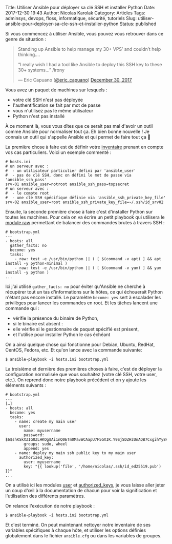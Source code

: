Title: Utiliser Ansible pour déployer sa clé SSH et installer Python
Date: 2017-12-30 19:43
Author: Nicolas Karolak
Category: Articles
Tags: adminsys, devops, floss, informatique, sécurité, tutoriels
Slug: utiliser-ansible-pour-deployer-sa-cle-ssh-et-installer-python
Status: published

Si vous commencez à utiliser Ansible, vous pouvez vous retrouver dans ce genre de situation :

> Standing up Ansible to help manage my 30+ VPS’ and couldn’t help thinking….  
>   
> “I really wish I had a tool like Ansible to deploy this SSH key to these 30+ systems…” /irony  
>   
> — Eric Capuano ([\@eric\_capuano](https://twitter.com/eric_capuano)) [December 30, 2017](https://twitter.com/eric_capuano/status/946936989496029184)

Vous avez un paquet de machines sur lesquels :

-   votre clé SSH n'est pas déployée
-   l'authentification se fait par mot de passe
-   vous n'utilisez pas le même utilisateur
-   Python n'est pas installé

À ce moment là, vous vous dîtes que ce serait pas mal d'avoir un outil comme Ansible pour normaliser tout ça. Eh bien bonne nouvelle ! Je connais un outil qui s'appelle Ansible et qui permet de faire tout ça 🙂

La première chose à faire est de définir votre [inventaire](https://docs.ansible.com/ansible/latest/intro_inventory.html#list-of-behavioral-inventory-parameters) prenant en compte vos cas particuliers. Voici un exemple commenté :

```
# hosts.ini
# un serveur avec :
#  - un utilisateur particulier défini par 'ansible_user'
#  - pas de clé SSH, donc on défini le mot de passe via 'ansible_ssh_pass'
srv-01 ansible_user=notroot ansible_ssh_pass=topsecret
# un serveur avec :
#  - le compte root
#  - une clé SSH spécifique définie via 'ansible_ssh_private_key_file'
srv-02 ansible_user=root ansible_ssh_private_key_file=~/.ssh/id_srv02
```

Ensuite, la seconde première chose à faire c'est d'installer Python sur toutes les machines. Pour cela on va écrire un petit playbook qui utilisera le [module raw](https://docs.ansible.com/ansible/latest/raw_module.html) permettant de balancer des commandes brutes à travers SSH :

```
# bootstrap.yml
---
- hosts: all
  gather_facts: no
  become: yes
  tasks:
    - raw: test -e /usr/bin/python || ( [ $(command -v apt) ] && apt install -y python-minimal )
    - raw: test -e /usr/bin/python || ( [ $(command -v yum) ] && yum install -y python )
...
```

Ici j'ai utilisé `gather_facts: no` pour éviter qu'Ansible ne cherche à récupérer tout un tas d'informations sur le hôtes, ce qui échouerait Python n'étant pas encore installé. Le paramètre `become: yes` sert à escalader les privilèges pour lancer les commandes en root. Et les tâches lancent une commande qui :

-   vérifie la présence du binaire de Python,
-   si le binaire est absent :
-   elle vérifie si le gestionnaire de paquet spécifié est présent,
-   et l'utilise pour installer Python le cas échéant

On a ainsi quelque chose qui fonctionne pour Debian, Ubuntu, RedHat, CentOS, Fedora, etc. Et qu'on lance avec la commande suivante:

```
$ ansible-playbook -i hosts.ini bootstrap.yml
```

La troisième et dernière des premières choses à faire, c'est de déployer la configuration normalisée que vous souhaitez (votre clé SSH, votre user, etc.). On reprend donc notre playbook précédent et on y ajoute les éléments suivants :

```
# bootstrap.yml
---
[…]
- hosts: all
  become: yes
  tasks:
    - name: create my main user
      user:
        name: myusername
        password: $6$shKSkXZIG0ZLHKOg$Ai1nQ0ETm0MavWCAapU7F5GXIK.Y9SjSDZHzUnAQB7CxgihYy8HaNKZlT.ij1DHGjeoOsRXWSDNuRgnhE5Uwg.
        groups: sudo, wheel
        append: yes
    - name: deploy my main ssh public key to my main user
      authorized_key:
        user: myusername
        key: "{{ lookup('file', '/home/nicolas/.ssh/id_ed25519.pub') }}"
...
```

On a utilisé ici les modules [user](https://docs.ansible.com/ansible/latest/user_module.html) et [authorized\_keys](https://docs.ansible.com/ansible/latest/authorized_key_module.html), je vous laisse aller jeter un coup d'œil à la documentation de chacun pour voir la signification et l'utilisation des différents paramètres.

On relance l'exécution de notre playbook :

```
$ ansible-playbook -i hosts.ini bootstrap.yml
```

Et c'est terminé. On peut maintenant nettoyer notre inventaire de ses variables spécifiques à chaque hôte, et utiliser les options définies globalement dans le fichier `ansible.cfg` ou dans les variables de groupes.
